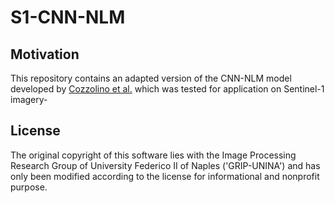 # S1-CNN-NLM

## Motivation
This repository contains an adapted version of the CNN-NLM model developed by [Cozzolino et al.](https://www.mdpi.com/2072-4292/12/6/1006) which was tested for application on Sentinel-1 imagery-

## License
The original copyright of this software lies with the Image Processing Research Group of University Federico II of Naples ('GRIP-UNINA') and has only been modified according to the license for informational and nonprofit purpose. 





